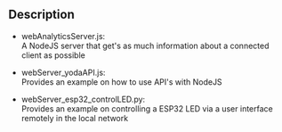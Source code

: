 ## Description

- webAnalyticsServer.js: <br>
A NodeJS server that get's as much information about a connected client as possible

- webServer_yodaAPI.js: <br>
Provides an example on how to use API's with NodeJS

- webServer_esp32_controlLED.py: <br>
Provides an example on controlling a ESP32 LED via a user interface remotely in the local network